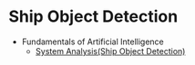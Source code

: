 # Ship Object Detection

- Fundamentals of Artificial Intelligence
  - [System Analysis(Ship Object Detection)](Ship.pdf)
